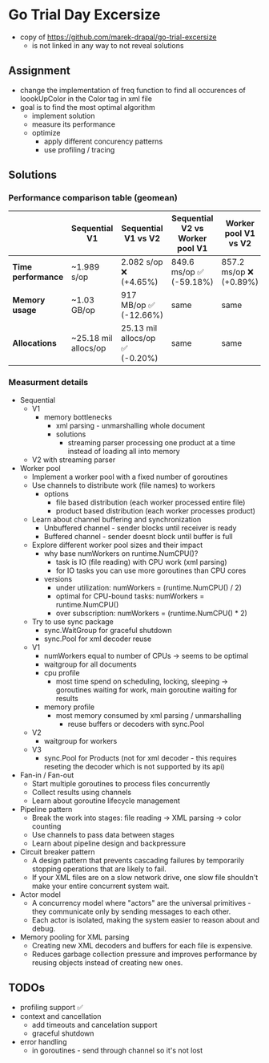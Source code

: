 # Go Trial Day Excersize
- copy of https://github.com/marek-drapal/go-trial-excersize
    - is not linked in any way to not reveal solutions

## Assignment
- change the implementation of freq function to find all occurences of loookUpColor in the Color tag in xml file
- goal is to find the most optimal algorithm
    - implement solution
    - measure its performance
    - optimize
        - apply different concurency patterns
        - use profiling / tracing 


## Solutions
### Performance comparison table (geomean)
|| Sequential V1 | Sequential V1 vs V2 | Sequential V2 vs Worker pool V1 | Worker pool V1 vs V2 | Worker Pool V1 vs V3 |
|-|-|-|-|-|-|
| **Time performance** | ~1.989 s/op          | 2.082 s/op ❌ (+4.65%)          | 849.6 ms/op ✅ (-59.18%) | 857.2 ms/op ❌ (+0.89%) | 856.3 ms/op ❌ (+0.78%)         |
| **Memory usage**     | ~1.03 GB/op          | 917 MB/op ✅ (-12.66%)          | same                     | same                    | 942.1 MB/op ❌ (+0.12%)         |
| **Allocations**      | ~25.18 mil allocs/op | 25.13 mil allocs/op ✅ (-0.20%) | same                     | same                    | 25.22 mil allocs/op ❌ (+0.38%) |


### Measurment details
- Sequential 
    - V1
        - memory bottlenecks
            - xml parsing - unmarshalling whole document
            - solutions
                - streaming parser processing one product at a time instead of loading all into memory
    - V2 with streaming parser
- Worker pool
    - Implement a worker pool with a fixed number of goroutines
    - Use channels to distribute work (file names) to workers
        - options
            - file based distribution (each worker processed entire file)
            - product based distribution (each worker processes product)
    - Learn about channel buffering and synchronization
        - Unbuffered channel - sender blocks until receiver is ready
        - Buffered channel - sender doesnt block until buffer is full
    - Explore different worker pool sizes and their impact
        - why base numWorkers on runtime.NumCPU()?
            - task is IO (file reading) with CPU work (xml parsing)
            - for IO tasks you can use more goroutines than CPU cores
        - versions
            - under utilization: numWorkers = (runtime.NumCPU() / 2)
            - optimal for CPU-bound tasks: numWorkers = runtime.NumCPU()
            - over subscription: numWorkers = (runtime.NumCPU() * 2)
    - Try to use sync package
        - sync.WaitGroup for graceful shutdown
        - sync.Pool for xml decoder reuse
    - V1
        - numWorkers equal to number of CPUs -> seems to be optimal
        - waitgroup for all documents
        - cpu profile
            - most time spend on scheduling, locking, sleeping -> goroutines waiting for work, main goroutine waiting for results
        - memory profile
            - most memory consumed by xml parsing / unmarshalling
                - reuse buffers or decoders with sync.Pool
    - V2
        - waitgroup for workers
    - V3
        - sync.Pool for Products (not for xml decoder - this requires reseting the decoder which is not supported by its api)
- Fan-in / Fan-out
    - Start multiple goroutines to process files concurrently
    - Collect results using channels
    - Learn about goroutine lifecycle management
- Pipeline pattern
    - Break the work into stages: file reading → XML parsing → color counting
    - Use channels to pass data between stages
    - Learn about pipeline design and backpressure
- Circuit breaker pattern
    - A design pattern that prevents cascading failures by temporarily stopping operations that are likely to fail.
    - If your XML files are on a slow network drive, one slow file shouldn't make your entire concurrent system wait.
- Actor model
    - A concurrency model where "actors" are the universal primitives - they communicate only by sending messages to each other.
    - Each actor is isolated, making the system easier to reason about and debug.
- Memory pooling for XML parsing
    - Creating new XML decoders and buffers for each file is expensive.
    - Reduces garbage collection pressure and improves performance by reusing objects instead of creating new ones.


## TODOs
- profiling support ✅
- context and cancellation
    - add timeouts and cancelation support
    - graceful shutdown
- error handling
    - in goroutines - send through channel so it's not lost